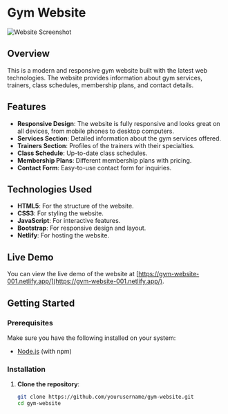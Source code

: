 # Gym Website

![Website Screenshot](https://gym-website-001.netlify.app/screenshot.png)  <!-- Add a screenshot of your website if available -->

## Overview

This is a modern and responsive gym website built with the latest web technologies. The website provides information about gym services, trainers, class schedules, membership plans, and contact details.

## Features

- **Responsive Design**: The website is fully responsive and looks great on all devices, from mobile phones to desktop computers.
- **Services Section**: Detailed information about the gym services offered.
- **Trainers Section**: Profiles of the trainers with their specialties.
- **Class Schedule**: Up-to-date class schedules.
- **Membership Plans**: Different membership plans with pricing.
- **Contact Form**: Easy-to-use contact form for inquiries.

## Technologies Used

- **HTML5**: For the structure of the website.
- **CSS3**: For styling the website.
- **JavaScript**: For interactive features.
- **Bootstrap**: For responsive design and layout.
- **Netlify**: For hosting the website.

## Live Demo

You can view the live demo of the website at [https://gym-website-001.netlify.app/](https://gym-website-001.netlify.app/).

## Getting Started

### Prerequisites

Make sure you have the following installed on your system:

- [Node.js](https://nodejs.org/) (with npm)

### Installation

1. **Clone the repository**:

   ```sh
   git clone https://github.com/yourusername/gym-website.git
   cd gym-website
